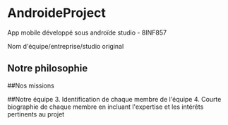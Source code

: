 # AndroideProject
App mobile développé sous androïde studio -  8INF857


Nom d'équipe/entreprise/studio original
## Notre philosophie

##Nos missions

##Notre équipe
3. Identification de chaque membre de l'équipe
4. Courte biographie de chaque membre en incluant l'expertise et les intérêts pertinents au projet
